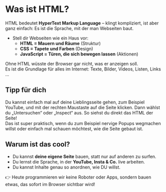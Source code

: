 # Was ist HTML?

HTML bedeutet **HyperText Markup Language** – klingt kompliziert, ist aber ganz einfach:
Es ist die Sprache, mit der man Webseiten baut.

- Stell dir Webseiten wie ein Haus vor:
  - **HTML = Mauern und Räume** (Struktur)
  - **CSS = Tapete und Farben** (Design)
  - **JavaScript = Türen, die sich bewegen lassen** (Aktionen)

Ohne HTML wüsste der Browser gar nicht, was er anzeigen soll.  
Es ist die Grundlage für alles im Internet: Texte, Bilder, Videos, Listen, Links ...

## Tipp für dich

Du kannst einfach mal auf deine Lieblingsseite gehen, zum Beispiel YouTube, und mit der rechten Maustaste auf die Seite klicken. Dann wählst du „Untersuchen“ oder „Inspect“ aus. So siehst du direkt das HTML der Seite!  
Das ist super praktisch, wenn du zum Beispiel nervige Popups wegmachen willst oder einfach mal schauen möchtest, wie die Seite gebaut ist.

## Warum ist das cool?

- Du kannst **deine eigene Seite** bauen, statt nur auf anderen zu surfen.
- Du lernst die Sprache, in der **YouTube, Insta & Co.** live arbeiten.
- Du kannst Inhalte genau so anordnen, wie DU willst.

👉 Heute programmieren wir keine Roboter oder Apps, sondern bauen etwas,
das sofort im Browser sichtbar wird!
